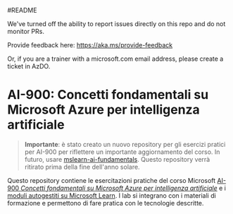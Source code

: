 #README

We've turned off the ability to report issues directly on this repo and do not monitor PRs.

Provide feedback here: https://aka.ms/provide-feedback

Or, if you are a trainer with a microsoft.com email address, please create a ticket in AzDO.

# AI-900: Concetti fondamentali su Microsoft Azure per intelligenza artificiale

>**Importante**: è stato creato un nuovo repository per gli esercizi pratici per AI-900 per riflettere un importante aggiornamento del corso. In futuro, usare [mslearn-ai-fundamentals](https://github.com/MicrosoftLearning/mslearn-ai-fundamentals). Questo repository verrà ritirato prima della fine dell'anno solare. 

Questo repository contiene le esercitazioni pratiche del corso Microsoft [AI-900 *Concetti fondamentali su Microsoft Azure per intelligenza artificiale*](https://docs.microsoft.com/en-us/learn/certifications/courses/ai-900t00) e i [moduli autogestiti su Microsoft Learn](https://docs.microsoft.com/learn/certifications/azure-ai-fundamentals). I lab si integrano con i materiali di formazione e permettono di fare pratica con le tecnologie descritte. 

